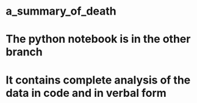 # a_summary_of_death
# The python notebook is in the other branch
# It contains complete analysis of the data in code and in verbal form
